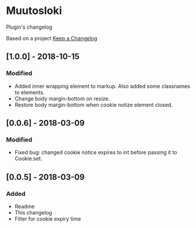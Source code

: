 # Muutosloki
Plugin's changelog

Based on a project [Keep a Changelog](http://keepachangelog.com/en/1.0.0/)

## [1.0.0] - 2018-10-15

### Modified
- Added inner wrapping element to markup. Also added some classnames to elements.
- Change body margin-bottom on resize.
- Restore body margin-bottom when cookie notize element closed.

## [0.0.6] - 2018-03-09

### Modified
- Fixed bug: changed cookie notice expires to int before passing it to Cookie.set.

## [0.0.5] - 2018-03-09

### Added
- Readme
- This changelog
- Filter for cookie expiry time
